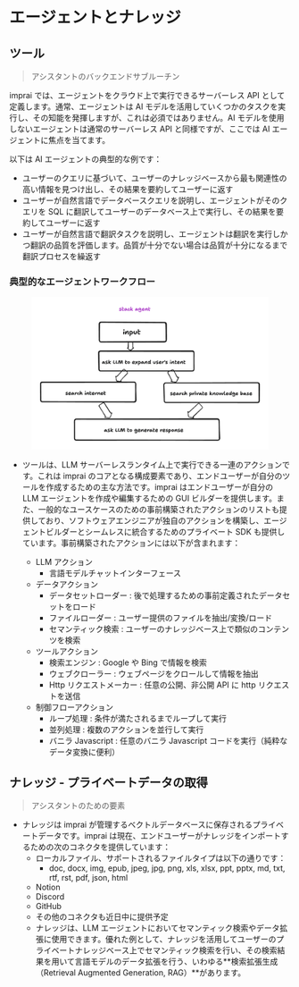 # エージェントとナレッジ

## ツール

> アシスタントのバックエンドサブルーチン

imprai では、エージェントをクラウド上で実行できるサーバーレス API として定義します。通常、エージェントは AI モデルを活用していくつかのタスクを実行し、その知能を発揮しますが、これは必須ではありません。AI モデルを使用しないエージェントは通常のサーバーレス API と同様ですが、ここでは AI エージェントに焦点を当てます。

以下は AI エージェントの典型的な例です：

- ユーザーのクエリに基づいて、ユーザーのナレッジベースから最も関連性の高い情報を見つけ出し、その結果を要約してユーザーに返す
- ユーザーが自然言語でデータベースクエリを説明し、エージェントがそのクエリを SQL に翻訳してユーザーのデータベース上で実行し、その結果を要約してユーザーに返す
- ユーザーが自然言語で翻訳タスクを説明し、エージェントは翻訳を実行しかつ翻訳の品質を評価します。品質が十分でない場合は品質が十分になるまで翻訳プロセスを繰返す

### 典型的なエージェントワークフロー

<figure><img src="../.gitbook/assets/2.png" alt=""><figcaption></figcaption></figure>

- ツールは、LLM サーバーレスランタイム上で実行できる一連のアクションです。これは imprai のコアとなる構成要素であり、エンドユーザーが自分のツールを作成するための主な方法です。imprai はエンドユーザーが自分の LLM エージェントを作成や編集するための GUI ビルダーを提供します。また、一般的なユースケースのための事前構築されたアクションのリストも提供しており、ソフトウェアエンジニアが独自のアクションを構築し、エージェントビルダーとシームレスに統合するためのプライベート SDK も提供しています。事前構築されたアクションには以下が含まれます：

  - LLM アクション
    <!-- - 言語モデルコンプリートインターフェース -->
    - 言語モデルチャットインターフェース
  - データアクション
    - データセットローダー : 後で処理するための事前定義されたデータセットをロード
    - ファイルローダー : ユーザー提供のファイルを抽出/変換/ロード
    - セマンティック検索 : ユーザーのナレッジベース上で類似のコンテンツを検索
  - ツールアクション
    - 検索エンジン : Google や Bing で情報を検索
    - ウェブクローラー : ウェブページをクロールして情報を抽出
    - Http リクエストメーカー : 任意の公開、非公開 API に http リクエストを送信
  - 制御フローアクション
    - ループ処理 : 条件が満たされるまでループして実行
    - 並列処理 : 複数のアクションを並行して実行
    - バニラ Javascript : 任意のバニラ Javascript コードを実行（純粋なデータ変換に便利）

## ナレッジ - プライベートデータの取得

> アシスタントのための要素

- ナレッジは imprai が管理するベクトルデータベースに保存されるプライベートデータです。imprai は現在、エンドユーザーがナレッジをインポートするための次のコネクタを提供しています：
  - ローカルファイル、サポートされるファイルタイプは以下の通りです：
    - doc, docx, img, epub, jpeg, jpg, png, xls, xlsx, ppt, pptx, md, txt, rtf, rst, pdf, json, html
  - Notion
  - Discord
  - GitHub
  - その他のコネクタも近日中に提供予定
  - ナレッジは、LLM エージェントにおいてセマンティック検索やデータ拡張に使用できます。優れた例として、ナレッジを活用してユーザーのプライベートナレッジベース上でセマンティック検索を行い、その検索結果を用いて言語モデルのデータ拡張を行う、いわゆる**検索拡張生成（Retrieval Augmented Generation, RAG）**があります。
